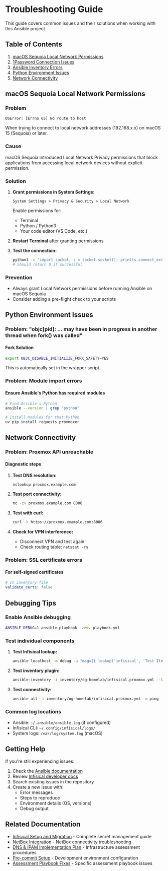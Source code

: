# Troubleshooting Guide

This guide covers common issues and their solutions when working with this Ansible project.

## Table of Contents

1. [macOS Sequoia Local Network Permissions](#macos-sequoia-local-network-permissions)
2. [1Password Connection Issues](#1password-connection-issues)
3. [Ansible Inventory Errors](#ansible-inventory-errors)
4. [Python Environment Issues](#python-environment-issues)
5. [Network Connectivity](#network-connectivity)

## macOS Sequoia Local Network Permissions

### Problem

```text
OSError: [Errno 65] No route to host
```

When trying to connect to local network addresses (192.168.x.x) on macOS 15 (Sequoia) or later.

### Cause

macOS Sequoia introduced Local Network Privacy permissions that block applications from accessing local network devices
without explicit permission.

### Solution

1. **Grant permissions in System Settings:**

   ```text
   System Settings > Privacy & Security > Local Network
   ```

   Enable permissions for:

   - Terminal
   - Python / Python3
   - Your code editor (VS Code, etc.)

2. **Restart Terminal** after granting permissions

3. **Test the connection:**

   ```bash
   python3 -c "import socket; s = socket.socket(); print(s.connect_ex(('192.168.x.x', 8006)))"
   # Should return 0 if successful
   ```

### Prevention

- Always grant Local Network permissions before running Ansible on macOS Sequoia
- Consider adding a pre-flight check to your scripts

## Python Environment Issues

### Problem: "objc[pid]: ... may have been in progress in another thread when fork() was called"

#### Fork Solution

```bash
export OBJC_DISABLE_INITIALIZE_FORK_SAFETY=YES
```

This is automatically set in the wrapper script.

### Problem: Module import errors

#### Ensure Ansible's Python has required modules

```bash
# Find Ansible's Python
ansible --version | grep "python"

# Install modules for that Python
uv pip install requests proxmoxer
```

## Network Connectivity

### Problem: Proxmox API unreachable

#### Diagnostic steps

1. **Test DNS resolution:**

   ```bash
   nslookup proxmox.example.com
   ```

2. **Test port connectivity:**

   ```bash
   nc -zv proxmox.example.com 8006
   ```

3. **Test with curl:**

   ```bash
   curl -k https://proxmox.example.com:8006
   ```

4. **Check for VPN interference:**
   - Disconnect VPN and test again
   - Check routing table: `netstat -rn`

### Problem: SSL certificate errors

#### For self-signed certificates

```yaml
# In inventory file
validate_certs: false
```

## Debugging Tips

### Enable Ansible debugging

```bash
ANSIBLE_DEBUG=1 ansible-playbook -vvvv playbook.yml
```

### Test individual components

1. **Test Infisical lookup:**

   ```bash
   ansible localhost -m debug -a "msg={{ lookup('infisical', 'Test Item') }}"
   ```

2. **Test inventory plugin:**

   ```bash
   ansible-inventory -i inventory/og-homelab/infisical.proxmox.yml --list
   ```

3. **Test connectivity:**

   ```bash
   ansible all -i inventory/og-homelab/infisical.proxmox.yml -m ping
   ```

### Common log locations

- Ansible: `~/.ansible/ansible.log` (if configured)
- Infisical CLI: `~/.config/infisical/logs/`
- System logs: `/var/log/system.log` (macOS)

## Getting Help

If you're still experiencing issues:

1. Check the [Ansible documentation](https://docs.ansible.com)
2. Review [Infisical developer docs](https://infisical.com/docs)
3. Search existing issues in the repository
4. Create a new issue with:
   - Error messages
   - Steps to reproduce
   - Environment details (OS, versions)
   - Debug output

## Related Documentation

- [Infisical Setup and Migration](infisical-setup-and-migration.md) - Complete secret management guide
- [NetBox Integration](netbox.md) - NetBox connectivity troubleshooting
- [DNS & IPAM Implementation Plan](dns-ipam-implementation-plan.md) - Infrastructure assessment procedures
- [Pre-commit Setup](pre-commit-setup.md) - Development environment configuration
- [Assessment Playbook Fixes](assessment-playbook-fixes.md) - Specific assessment playbook issues
